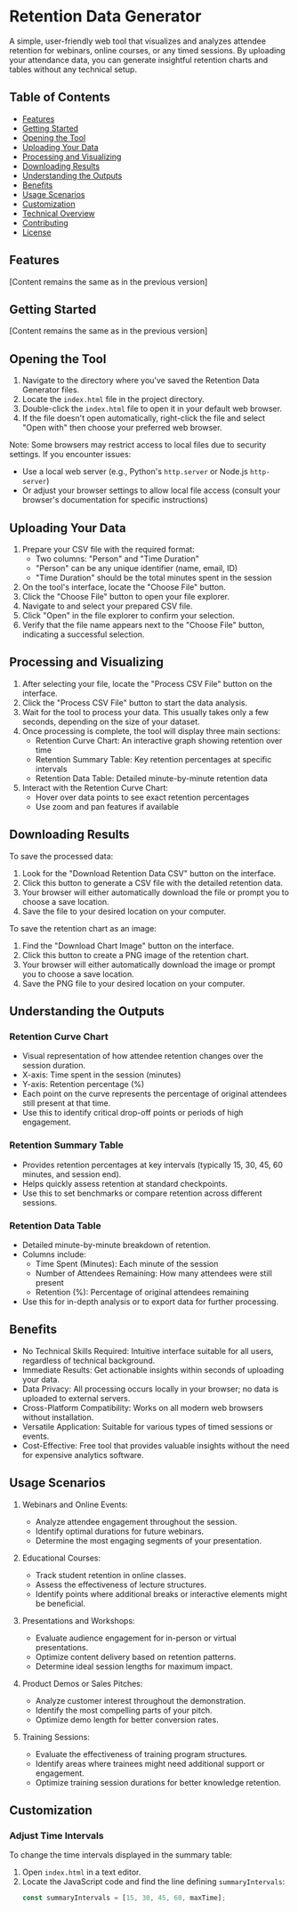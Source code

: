 # Retention Data Generator

A simple, user-friendly web tool that visualizes and analyzes attendee retention for webinars, online courses, or any timed sessions. By uploading your attendance data, you can generate insightful retention charts and tables without any technical setup.

## Table of Contents
- [Features](#features)
- [Getting Started](#getting-started)
- [Opening the Tool](#opening-the-tool)
- [Uploading Your Data](#uploading-your-data)
- [Processing and Visualizing](#processing-and-visualizing)
- [Downloading Results](#downloading-results)
- [Understanding the Outputs](#understanding-the-outputs)
- [Benefits](#benefits)
- [Usage Scenarios](#usage-scenarios)
- [Customization](#customization)
- [Technical Overview](#technical-overview)
- [Contributing](#contributing)
- [License](#license)

## Features

[Content remains the same as in the previous version]

## Getting Started

[Content remains the same as in the previous version]

## Opening the Tool

1. Navigate to the directory where you've saved the Retention Data Generator files.
2. Locate the `index.html` file in the project directory.
3. Double-click the `index.html` file to open it in your default web browser.
4. If the file doesn't open automatically, right-click the file and select "Open with" then choose your preferred web browser.

Note: Some browsers may restrict access to local files due to security settings. If you encounter issues:
- Use a local web server (e.g., Python's `http.server` or Node.js `http-server`)
- Or adjust your browser settings to allow local file access (consult your browser's documentation for specific instructions)

## Uploading Your Data

1. Prepare your CSV file with the required format:
   - Two columns: "Person" and "Time Duration"
   - "Person" can be any unique identifier (name, email, ID)
   - "Time Duration" should be the total minutes spent in the session
2. On the tool's interface, locate the "Choose File" button.
3. Click the "Choose File" button to open your file explorer.
4. Navigate to and select your prepared CSV file.
5. Click "Open" in the file explorer to confirm your selection.
6. Verify that the file name appears next to the "Choose File" button, indicating a successful selection.

## Processing and Visualizing

1. After selecting your file, locate the "Process CSV File" button on the interface.
2. Click the "Process CSV File" button to start the data analysis.
3. Wait for the tool to process your data. This usually takes only a few seconds, depending on the size of your dataset.
4. Once processing is complete, the tool will display three main sections:
   - Retention Curve Chart: An interactive graph showing retention over time
   - Retention Summary Table: Key retention percentages at specific intervals
   - Retention Data Table: Detailed minute-by-minute retention data
5. Interact with the Retention Curve Chart:
   - Hover over data points to see exact retention percentages
   - Use zoom and pan features if available

## Downloading Results

To save the processed data:
1. Look for the "Download Retention Data CSV" button on the interface.
2. Click this button to generate a CSV file with the detailed retention data.
3. Your browser will either automatically download the file or prompt you to choose a save location.
4. Save the file to your desired location on your computer.

To save the retention chart as an image:
1. Find the "Download Chart Image" button on the interface.
2. Click this button to create a PNG image of the retention chart.
3. Your browser will either automatically download the image or prompt you to choose a save location.
4. Save the PNG file to your desired location on your computer.

## Understanding the Outputs

### Retention Curve Chart
- Visual representation of how attendee retention changes over the session duration.
- X-axis: Time spent in the session (minutes)
- Y-axis: Retention percentage (%)
- Each point on the curve represents the percentage of original attendees still present at that time.
- Use this to identify critical drop-off points or periods of high engagement.

### Retention Summary Table
- Provides retention percentages at key intervals (typically 15, 30, 45, 60 minutes, and session end).
- Helps quickly assess retention at standard checkpoints.
- Use this to set benchmarks or compare retention across different sessions.

### Retention Data Table
- Detailed minute-by-minute breakdown of retention.
- Columns include:
  - Time Spent (Minutes): Each minute of the session
  - Number of Attendees Remaining: How many attendees were still present
  - Retention (%): Percentage of original attendees remaining
- Use this for in-depth analysis or to export data for further processing.

## Benefits

- No Technical Skills Required: Intuitive interface suitable for all users, regardless of technical background.
- Immediate Results: Get actionable insights within seconds of uploading your data.
- Data Privacy: All processing occurs locally in your browser; no data is uploaded to external servers.
- Cross-Platform Compatibility: Works on all modern web browsers without installation.
- Versatile Application: Suitable for various types of timed sessions or events.
- Cost-Effective: Free tool that provides valuable insights without the need for expensive analytics software.

## Usage Scenarios

1. Webinars and Online Events:
   - Analyze attendee engagement throughout the session.
   - Identify optimal durations for future webinars.
   - Determine the most engaging segments of your presentation.

2. Educational Courses:
   - Track student retention in online classes.
   - Assess the effectiveness of lecture structures.
   - Identify points where additional breaks or interactive elements might be beneficial.

3. Presentations and Workshops:
   - Evaluate audience engagement for in-person or virtual presentations.
   - Optimize content delivery based on retention patterns.
   - Determine ideal session lengths for maximum impact.

4. Product Demos or Sales Pitches:
   - Analyze customer interest throughout the demonstration.
   - Identify the most compelling parts of your pitch.
   - Optimize demo length for better conversion rates.

5. Training Sessions:
   - Evaluate the effectiveness of training program structures.
   - Identify areas where trainees might need additional support or engagement.
   - Optimize training session durations for better knowledge retention.

## Customization

### Adjust Time Intervals
To change the time intervals displayed in the summary table:
1. Open `index.html` in a text editor.
2. Locate the JavaScript code and find the line defining `summaryIntervals`:
   ```javascript
   const summaryIntervals = [15, 30, 45, 60, maxTime];


   
